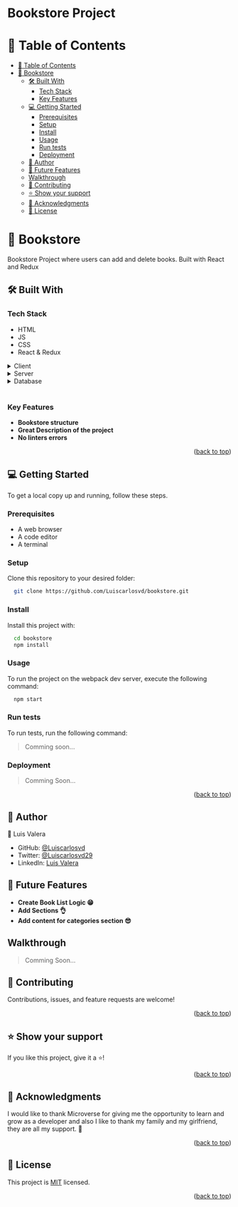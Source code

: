 <h1>Bookstore Project</h1>

<a name="readme-top"></a>

<!-- TABLE OF CONTENTS -->

# 📗 Table of Contents

- [📗 Table of Contents](#-table-of-contents)
- [📖 Bookstore](#-bookstore)
  - [🛠 Built With ](#-built-with-)
    - [Tech Stack ](#tech-stack-)
    - [Key Features ](#key-features-)
  - [💻 Getting Started ](#-getting-started-)
    - [Prerequisites](#prerequisites)
    - [Setup](#setup)
    - [Install](#install)
    - [Usage](#usage)
    - [Run tests](#run-tests)
    - [Deployment](#deployment)
  - [👥 Author ](#-author-)
  - [🔭 Future Features ](#-future-features-)
  - [Walkthrough ](#walkthrough-)
  - [🤝 Contributing ](#-contributing-)
  - [⭐️ Show your support ](#️-show-your-support-)
  - [🙏 Acknowledgments ](#-acknowledgments-)
  - [📝 License ](#-license-)

<!-- PROJECT DESCRIPTION -->

# 📖 Bookstore<a name="about-project"></a>

Bookstore Project where users can add and delete books. Built with React and Redux

## 🛠 Built With <a name="built-with"></a>

### Tech Stack <a name="tech-stack"></a>

- HTML
- JS
- CSS
- React & Redux

<details>
  <summary>Client</summary>
  - HTML<br>
  - JS<br>
  - CSS<br>
  - React & Redux
</details>

<details>
  <summary>Server</summary>
    - Null
</details>

<details>
<summary>Database</summary>
    - Null
</details><br>

### Key Features <a name="key-features"></a>

- **Bookstore structure**
- **Great Description of the project**
- **No linters errors**

<!-- - No live demo available yet -->
<p align="right">(<a href="#readme-top">back to top</a>)</p>

<!-- GETTING STARTED -->

## 💻 Getting Started <a name="getting-started"></a>

To get a local copy up and running, follow these steps.

### Prerequisites

- A web browser
- A code editor
- A terminal

### Setup

Clone this repository to your desired folder:

```sh
  git clone https://github.com/Luiscarlosvd/bookstore.git
```

### Install

Install this project with:

```sh
  cd bookstore
  npm install
```

### Usage

To run the project on the webpack dev server, execute the following command:

```sh
  npm start
```

### Run tests

To run tests, run the following command:

> Comming soon...

### Deployment

> Comming Soon...

<p align="right">(<a href="#readme-top">back to top</a>)</p>

<!-- AUTHORS -->

## 👥 Author <a name="authors"></a>

👤 Luis Valera

- GitHub: [@Luiscarlosvd](https://github.com/Luiscarlosvd)
- Twitter: [@Luiscarlosvd29](https://twitter.com/Luiscarlosvd29)
- LinkedIn: [Luis Valera](https://www.linkedin.com/in/luis-valera-6a5749267/)

## 🔭 Future Features <a name="future-features"></a>

- **Create Book List Logic 😁**
- **Add Sections 👌**
- **Add content for categories section 😎**

## Walkthrough <a name="walkthrough"></a>

> Comming Soon...

<!-- CONTRIBUTING -->

## 🤝 Contributing <a name="contributing"></a>

Contributions, issues, and feature requests are welcome!

<p align="right">(<a href="#readme-top">back to top</a>)</p>

<!-- SUPPORT -->

## ⭐️ Show your support <a name="support"></a>

If you like this project, give it a ⭐️!

<p align="right">(<a href="#readme-top">back to top</a>)</p>

## 🙏 Acknowledgments <a name="acknowledgements"></a>

I would like to thank Microverse for giving me the opportunity to learn and grow as a developer and also I like to thank my family and my girlfriend, they are all my support. 🌟

<p align="right">(<a href="#readme-top">back to top</a>)</p>

<!-- LICENSE -->

## 📝 License <a name="license"></a>

This project is [MIT](./LICENSE) licensed.

<p align="right">(<a href="#readme-top">back to top</a>)</p>
